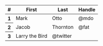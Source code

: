 <Table
	bordered={settingValues.bordered}
	hover={settingValues.hover}
	striped={settingValues.striped}
	responsive={settingValues.responsive}
>
	<thead>
		<tr>
			<th scope="col">#</th>
			<th scope="col">First</th>
			<th scope="col">Last</th>
			<th scope="col">Handle</th>
		</tr>
	</thead>
	<tbody>
		<tr>
			<th scope="row">1</th>
			<td>Mark</td>
			<td>Otto</td>
			<td>@mdo</td>
		</tr>
		<tr>
			<th scope="row">2</th>
			<td>Jacob</td>
			<td>Thornton</td>
			<td>@fat</td>
		</tr>
		<tr>
			<th scope="row">3</th>
			<td colSpan={2}>Larry the Bird</td>
			<td>@twitter</td>
		</tr>
	</tbody>
</Table>
